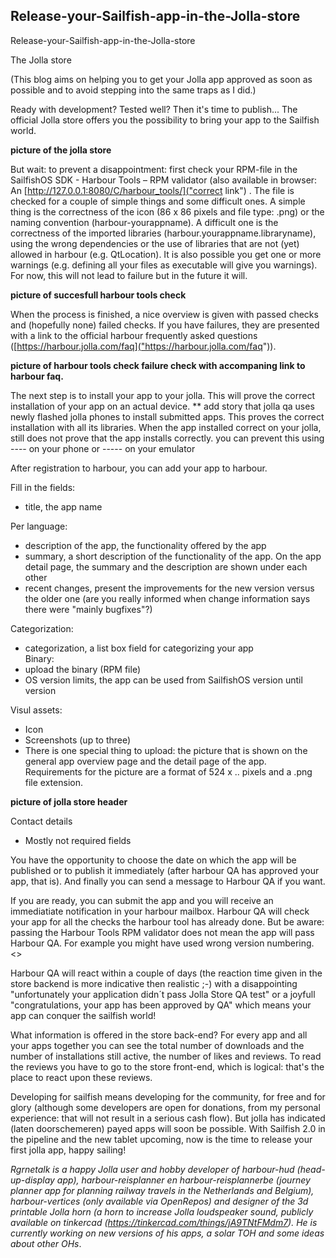 ## Release-your-Sailfish-app-in-the-Jolla-store
Release-your-Sailfish-app-in-the-Jolla-store

The Jolla store

(This blog aims on helping you to get your Jolla app approved as soon as possible and to avoid stepping into the same traps as I did.)

Ready with development? Tested well? Then it's time to publish... The official Jolla store offers you the possibility to bring your app to the Sailfish world. 

**picture of the jolla store**

But wait: to prevent a disappointment: first check your RPM-file in the SailfishOS SDK -  Harbour Tools – RPM validator (also available in browser: An [http://127.0.0.1:8080/C/harbour_tools/]("correct link")
. The file is checked for a couple of simple things and some difficult ones. A simple thing is the correctness of the icon (86 x 86 pixels and file type: .png) or the naming convention (harbour-yourappname). A difficult one is the correctness of the imported libraries (harbour.yourappname.libraryname), using the wrong dependencies or the use of libraries that are not (yet) allowed in harbour (e.g. QtLocation).  It is also possible you get one or more warnings (e.g. defining all your files as executable will give you warnings). For now, this will not lead to failure but in the future it will. 

**picture of succesfull harbour tools check**

When the process is finished, a nice overview is given with passed checks and (hopefully none) failed checks. If you have failures, they are presented with a link to the official harbour frequently asked questions ([https://harbour.jolla.com/faq]("https://harbour.jolla.com/faq")). 

**picture of harbour tools check failure check with accompaning link to harbour faq.**

The next step is to install your app to your jolla. This will prove the correct installation of your app on an actual device. 
** add story that jolla qa uses newly flashed jolla phones to install submitted apps. This proves the correct installation with all its libraries. When the app installed correct on your jolla, still does not prove that the app installs correctly. 
you can prevent this using ---- on your phone or ----- on your emulator

After registration to harbour, you can add your app to harbour.

Fill in the fields: 

*   title, the app name 

Per language: 

*   description of the app, the functionality offered by the app
*   summary, a short description of the functionality of the app. On the app detail page, the summary and the description are shown under each other
*   recent changes, present the improvements for the new version versus the older one (are you really informed when change information says there were "mainly bugfixes"?)

Categorization: 

*   categorization, a list box field for categorizing your app  
Binary: 
*   upload the binary (RPM file)
*   OS version limits, the app can be used from SailfishOS version until version 

Visul assets: 

*    Icon 
*    Screenshots (up to three) 
*    There is one special thing to upload: the picture that is shown on the general app overview page and the detail page of the app. Requirements for the picture are a format of 524 x .. pixels and a .png file extension.

**picture of jolla store header**

Contact details
*    Mostly not required fields

You have the opportunity to choose the date on which the app will be published or to publish it immediately (after harbour QA has approved your app, that is). And finally you can send a message to Harbour QA if you want. 

If you are ready, you can submit the app and you will receive an immediatiate notification in your harbour mailbox. Harbour QA will check your app for all the checks the harbour tool has already done. But be aware: passing the Harbour Tools RPM validator does not mean the app will pass Harbour QA. For example you might have used wrong version numbering. <<describe version numbering>>

Harbour QA will react within a couple of days (the reaction time given in the store backend is more indicative then realistic ;-) with a disappointing "unfortunately your application didn´t pass Jolla Store QA test" or a joyfull "congratulations, your app has been approved by QA" which means your app can conquer the sailfish world! 

What information is offered in the store back-end? For every app and all your apps together you can see the total number of downloads and the number of installations still active, the number of likes and reviews. To read the reviews you have to go to the store front-end, which is logical: that's the place to react upon these reviews. 

Developing for sailfish means developing for the community, for free and for glory (although some developers are open for donations, from my personal experience: that will not result in a serious cash flow). But jolla has indicated (laten doorschemeren) payed apps will soon be possible. With Sailfish 2.0 in the pipeline and the new tablet upcoming, now is the time to release your first jolla app, happy sailing! 

*Rgrnetalk is a happy Jolla user and hobby developer of harbour-hud (head-up-display app), harbour-reisplanner en harbour-reisplannerbe (journey planner app for planning railway travels in the Netherlands and Belgium), harbour-vertices (only available via OpenRepos) and designer of the 3d printable Jolla horn (a horn to increase Jolla loudspeaker sound, publicly available on tinkercad (https://tinkercad.com/things/jA9TNtFMdm7). He is currently working on new versions of his apps, a solar TOH and some ideas about other OHs*.

